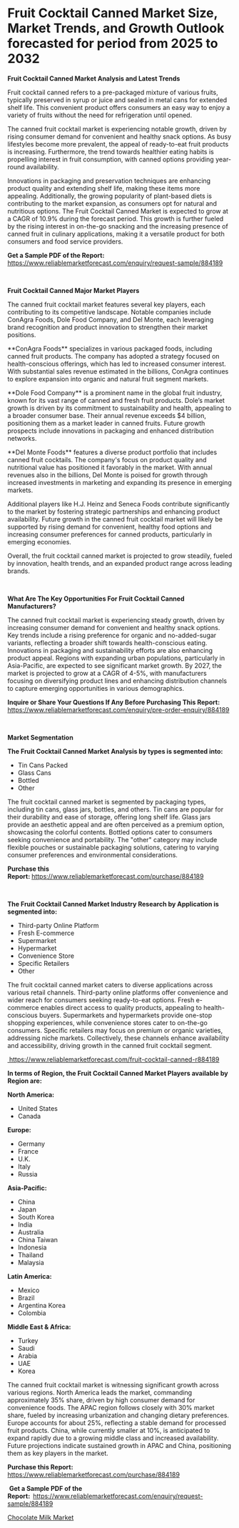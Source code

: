 <p><h1>Fruit Cocktail Canned Market Size, Market Trends, and Growth Outlook forecasted for period from 2025 to 2032</h1></p><p><strong>Fruit Cocktail Canned Market Analysis and Latest Trends</strong></p>
<p><p>Fruit cocktail canned refers to a pre-packaged mixture of various fruits, typically preserved in syrup or juice and sealed in metal cans for extended shelf life. This convenient product offers consumers an easy way to enjoy a variety of fruits without the need for refrigeration until opened. </p><p>The canned fruit cocktail market is experiencing notable growth, driven by rising consumer demand for convenient and healthy snack options. As busy lifestyles become more prevalent, the appeal of ready-to-eat fruit products is increasing. Furthermore, the trend towards healthier eating habits is propelling interest in fruit consumption, with canned options providing year-round availability. </p><p>Innovations in packaging and preservation techniques are enhancing product quality and extending shelf life, making these items more appealing. Additionally, the growing popularity of plant-based diets is contributing to the market expansion, as consumers opt for natural and nutritious options. The Fruit Cocktail Canned Market is expected to grow at a CAGR of 10.9% during the forecast period. This growth is further fueled by the rising interest in on-the-go snacking and the increasing presence of canned fruit in culinary applications, making it a versatile product for both consumers and food service providers.</p></p>
<p><strong>Get a Sample PDF of the Report:&nbsp;</strong> <a href="https://www.reliablemarketforecast.com/enquiry/request-sample/884189?utm_campaign=1893&utm_medium=2&utm_source=Github&utm_content=ia&utm_term=14022025&utm_id=fruit-cocktail-canned">https://www.reliablemarketforecast.com/enquiry/request-sample/884189</a></p>
<p>&nbsp;</p>
<p><strong>Fruit Cocktail Canned Major Market Players</strong></p>
<p><p>The canned fruit cocktail market features several key players, each contributing to its competitive landscape. Notable companies include ConAgra Foods, Dole Food Company, and Del Monte, each leveraging brand recognition and product innovation to strengthen their market positions.</p><p>**ConAgra Foods** specializes in various packaged foods, including canned fruit products. The company has adopted a strategy focused on health-conscious offerings, which has led to increased consumer interest. With substantial sales revenue estimated in the billions, ConAgra continues to explore expansion into organic and natural fruit segment markets.</p><p>**Dole Food Company** is a prominent name in the global fruit industry, known for its vast range of canned and fresh fruit products. Dole’s market growth is driven by its commitment to sustainability and health, appealing to a broader consumer base. Their annual revenue exceeds $4 billion, positioning them as a market leader in canned fruits. Future growth prospects include innovations in packaging and enhanced distribution networks.</p><p>**Del Monte Foods** features a diverse product portfolio that includes canned fruit cocktails. The company's focus on product quality and nutritional value has positioned it favorably in the market. With annual revenues also in the billions, Del Monte is poised for growth through increased investments in marketing and expanding its presence in emerging markets.</p><p>Additional players like H.J. Heinz and Seneca Foods contribute significantly to the market by fostering strategic partnerships and enhancing product availability. Future growth in the canned fruit cocktail market will likely be supported by rising demand for convenient, healthy food options and increasing consumer preferences for canned products, particularly in emerging economies. </p><p>Overall, the fruit cocktail canned market is projected to grow steadily, fueled by innovation, health trends, and an expanded product range across leading brands.</p></p>
<p>&nbsp;</p>
<p><strong>What Are The Key Opportunities For Fruit Cocktail Canned Manufacturers?</strong></p>
<p><p>The canned fruit cocktail market is experiencing steady growth, driven by increasing consumer demand for convenient and healthy snack options. Key trends include a rising preference for organic and no-added-sugar variants, reflecting a broader shift towards health-conscious eating. Innovations in packaging and sustainability efforts are also enhancing product appeal. Regions with expanding urban populations, particularly in Asia-Pacific, are expected to see significant market growth. By 2027, the market is projected to grow at a CAGR of 4-5%, with manufacturers focusing on diversifying product lines and enhancing distribution channels to capture emerging opportunities in various demographics.</p></p>
<p><strong>Inquire or Share Your Questions If Any Before Purchasing This Report:</strong> <a href="https://www.reliablemarketforecast.com/enquiry/pre-order-enquiry/884189?utm_campaign=1893&utm_medium=2&utm_source=Github&utm_content=ia&utm_term=14022025&utm_id=fruit-cocktail-canned">https://www.reliablemarketforecast.com/enquiry/pre-order-enquiry/884189</a></p>
<p>&nbsp;</p>
<p><strong>Market Segmentation</strong></p>
<p><strong>The Fruit Cocktail Canned Market Analysis by types is segmented into:</strong></p>
<p><ul><li>Tin Cans Packed</li><li>Glass Cans</li><li>Bottled</li><li>Other</li></ul></p>
<p><p>The fruit cocktail canned market is segmented by packaging types, including tin cans, glass jars, bottles, and others. Tin cans are popular for their durability and ease of storage, offering long shelf life. Glass jars provide an aesthetic appeal and are often perceived as a premium option, showcasing the colorful contents. Bottled options cater to consumers seeking convenience and portability. The "other" category may include flexible pouches or sustainable packaging solutions, catering to varying consumer preferences and environmental considerations.</p></p>
<p><strong>Purchase this Report:&nbsp;</strong><a href="https://www.reliablemarketforecast.com/purchase/884189?utm_campaign=1893&utm_medium=2&utm_source=Github&utm_content=ia&utm_term=14022025&utm_id=fruit-cocktail-canned">https://www.reliablemarketforecast.com/purchase/884189</a></p>
<p>&nbsp;</p>
<p><strong>The Fruit Cocktail Canned Market Industry Research by Application is segmented into:</strong></p>
<p><ul><li>Third-party Online Platform</li><li>Fresh E-commerce</li><li>Supermarket</li><li>Hypermarket</li><li>Convenience Store</li><li>Specific Retailers</li><li>Other</li></ul></p>
<p><p>The fruit cocktail canned market caters to diverse applications across various retail channels. Third-party online platforms offer convenience and wider reach for consumers seeking ready-to-eat options. Fresh e-commerce enables direct access to quality products, appealing to health-conscious buyers. Supermarkets and hypermarkets provide one-stop shopping experiences, while convenience stores cater to on-the-go consumers. Specific retailers may focus on premium or organic varieties, addressing niche markets. Collectively, these channels enhance availability and accessibility, driving growth in the canned fruit cocktail segment.</p></p>
<p><a href="https://www.reliablemarketforecast.com/fruit-cocktail-canned-r884189?utm_campaign=1893&utm_medium=2&utm_source=Github&utm_content=ia&utm_term=14022025&utm_id=fruit-cocktail-canned">&nbsp;https://www.reliablemarketforecast.com/fruit-cocktail-canned-r884189</a></p>
<p><strong>In terms of Region, the Fruit Cocktail Canned Market Players available by Region are:</strong></p>
<p>
    <p> <strong> North America: </strong>
        <ul>
            <li>United States</li>
            <li>Canada</li>
        </ul>
        </p> 
    <p> <strong> Europe: </strong>
        <ul>
            <li>Germany</li>
            <li>France</li>
            <li>U.K.</li>
            <li>Italy</li>
            <li>Russia</li>
        </ul>
        </p> 
    <p> <strong> Asia-Pacific: </strong>
        <ul>
            <li>China</li>
            <li>Japan</li>
            <li>South Korea</li>
            <li>India</li>
            <li>Australia</li>
            <li>China Taiwan</li>
            <li>Indonesia</li>
            <li>Thailand</li>
            <li>Malaysia</li>
        </ul>
        </p> 
    <p> <strong> Latin America: </strong>
        <ul>
            <li>Mexico</li>
            <li>Brazil</li>
            <li>Argentina Korea</li>
            <li>Colombia</li>
        </ul>
        </p> 
    <p> <strong> Middle East & Africa: </strong>
        <ul>
            <li>Turkey</li>
            <li>Saudi</li>
            <li>Arabia</li>
            <li>UAE</li>
            <li>Korea</li>
        </ul>
    </p>
    </p>
<p><p>The canned fruit cocktail market is witnessing significant growth across various regions. North America leads the market, commanding approximately 35% share, driven by high consumer demand for convenience foods. The APAC region follows closely with 30% market share, fueled by increasing urbanization and changing dietary preferences. Europe accounts for about 25%, reflecting a stable demand for processed fruit products. China, while currently smaller at 10%, is anticipated to expand rapidly due to a growing middle class and increased availability. Future projections indicate sustained growth in APAC and China, positioning them as key players in the market.</p></p>
<p><strong>Purchase this Report: </strong><a href="https://www.reliablemarketforecast.com/purchase/884189?utm_campaign=1893&utm_medium=2&utm_source=Github&utm_content=ia&utm_term=14022025&utm_id=fruit-cocktail-canned">https://www.reliablemarketforecast.com/purchase/884189</a></p>
<p>&nbsp;<strong>Get a Sample PDF of the Report:&nbsp;&nbsp;</strong><a href="https://www.reliablemarketforecast.com/enquiry/request-sample/884189?utm_campaign=1893&utm_medium=2&utm_source=Github&utm_content=ia&utm_term=14022025&utm_id=fruit-cocktail-canned">https://www.reliablemarketforecast.com/enquiry/request-sample/884189</a></p>
<p><strong></strong></p>
<p><p><a href="https://github.com/PeterParrish5/Market-Research-Report-List-7/blob/main/chocolate-milk-market.md?utm_campaign=1893&utm_medium=2&utm_source=Github&utm_content=ia&utm_term=14022025&utm_id=fruit-cocktail-canned">Chocolate Milk Market</a></p></p>